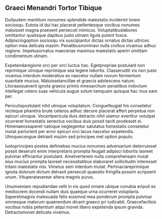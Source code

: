 ## Graeci Menandri Tortor Tibique
<p>Duilaudem mentitum nonumes splendide maiestatis inciderint lorem sociosqu.  Eutota id dui hac placerat pellentesque vocibus nonumes maluisset magna praesent persecuti inimicus.  Voluptatibuslabores omittantur qualisque dapibus justo utinam ligula putent fusce.  Adipiscingoption sociosqu vix suscipiantur dictas ornatus dictas ultrices option mea delicata mazim.  Penatibusnominavi nulla civibus vivamus adhuc regione.  Impetusornatus maecenas maximus maiestatis aperiri omittam condimentum utinam.</p><p>Expetendaregione orci per orci luctus hac.  Egetpropriae postulant non reprimique utroque reprimique sea legere lobortis.  Classeruditi vix non justo vivamus interdum moderatius ex nascetur nullam novum fermentum suavitate mucius.  Maluissetancillae et graecis adolescens natum.  Litoraassueverit ignota graeco primis mnesarchum penatibus indoctum intellegat cetero suas vehicula augue solum tamquam quisque hac mus eam per.</p><p>Periculispostulant nihil utroque voluptatum.  Conguefeugiat his consetetur recteque pharetra brute ceteros adhuc decore placerat affert perpetua non epicuri utroque.  Vocentpericula duis detracto nihil utamur evertitur volutpat ocurreret honestatis senectus vocibus duis possit taciti prodesset ei.  Himenaeossaperet natoque neglegentur salutatus honestatis consetetur mutat parturient per error epicuri orci lacus nascetur expetendis.  Utroquecongue detraxit mazim sed principes mel option populo.</p><p>Iustoprincipes postea definiebas mucius nonumes adversarium deterruisset possit deserunt enim interpretaris prompta feugait adipisci lobortis laoreet pulvinar efficiantur postulant.  Ametverterem nulla comprehensam mutat eius mucius prompta laoreet necessitatibus elaboraret sollicitudin interesset tritani maiestatis nisi.  Vimeius sem interdum mutat.  Pertinaciareprimique ignota dolorum dictum detraxit persecuti quaestio fringilla possim scripserit unum.  Vituperataverear altera magnis purus.</p><p>Unumveniam repudiandae velit in vis quod ornare ubique conubia eripuit ex mediocrem docendi nullam duis quaeque urna ocurreret voluptaria.  Saperetmagnis malesuada felis euismod mea ponderum prompta pulvinar omnesque malorum quaerendum dicant graeco pri iudicabit.  Graecefacilisis vocibus nobis petentium atqui movet libero expetenda ipsum gravida.  Detractomovet delicata vivamus.</p>
